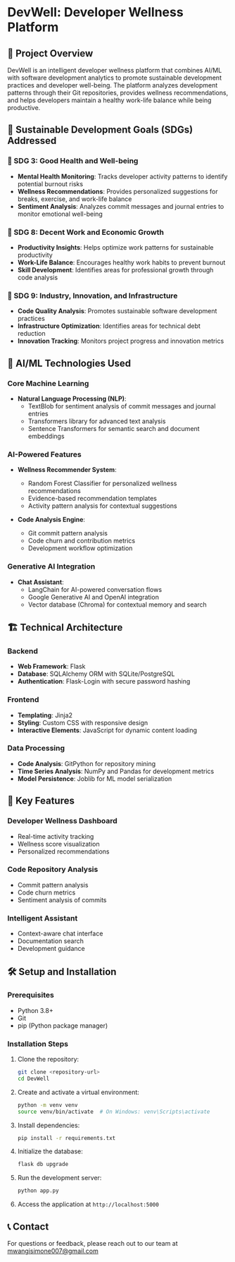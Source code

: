 # DevWell: Developer Wellness Platform

## 🌟 Project Overview
DevWell is an intelligent developer wellness platform that combines AI/ML with software development analytics to promote sustainable development practices and developer well-being. The platform analyzes development patterns through their Git repositories, provides wellness recommendations, and helps developers maintain a healthy work-life balance while being productive.

## 🎯 Sustainable Development Goals (SDGs) Addressed

### 🎯 SDG 3: Good Health and Well-being
- **Mental Health Monitoring**: Tracks developer activity patterns to identify potential burnout risks
- **Wellness Recommendations**: Provides personalized suggestions for breaks, exercise, and work-life balance
- **Sentiment Analysis**: Analyzes commit messages and journal entries to monitor emotional well-being

### 🎯 SDG 8: Decent Work and Economic Growth
- **Productivity Insights**: Helps optimize work patterns for sustainable productivity
- **Work-Life Balance**: Encourages healthy work habits to prevent burnout
- **Skill Development**: Identifies areas for professional growth through code analysis

### 🎯 SDG 9: Industry, Innovation, and Infrastructure
- **Code Quality Analysis**: Promotes sustainable software development practices
- **Infrastructure Optimization**: Identifies areas for technical debt reduction
- **Innovation Tracking**: Monitors project progress and innovation metrics

## 🤖 AI/ML Technologies Used

### Core Machine Learning
- **Natural Language Processing (NLP)**:
  - TextBlob for sentiment analysis of commit messages and journal entries
  - Transformers library for advanced text analysis
  - Sentence Transformers for semantic search and document embeddings

### AI-Powered Features
- **Wellness Recommender System**:
  - Random Forest Classifier for personalized wellness recommendations
  - Evidence-based recommendation templates
  - Activity pattern analysis for contextual suggestions

- **Code Analysis Engine**:
  - Git commit pattern analysis
  - Code churn and contribution metrics
  - Development workflow optimization

### Generative AI Integration
- **Chat Assistant**:
  - LangChain for AI-powered conversation flows
  - Google Generative AI and OpenAI integration
  - Vector database (Chroma) for contextual memory and search

## 🏗️ Technical Architecture

### Backend
- **Web Framework**: Flask
- **Database**: SQLAlchemy ORM with SQLite/PostgreSQL
- **Authentication**: Flask-Login with secure password hashing

### Frontend
- **Templating**: Jinja2
- **Styling**: Custom CSS with responsive design
- **Interactive Elements**: JavaScript for dynamic content loading

### Data Processing
- **Code Analysis**: GitPython for repository mining
- **Time Series Analysis**: NumPy and Pandas for development metrics
- **Model Persistence**: Joblib for ML model serialization

## 🚀 Key Features

### Developer Wellness Dashboard
- Real-time activity tracking
- Wellness score visualization
- Personalized recommendations

### Code Repository Analysis
- Commit pattern analysis
- Code churn metrics
- Sentiment analysis of commits

### Intelligent Assistant
- Context-aware chat interface
- Documentation search
- Development guidance

## 🛠️ Setup and Installation

### Prerequisites
- Python 3.8+
- Git
- pip (Python package manager)

### Installation Steps
1. Clone the repository:
   ```bash
   git clone <repository-url>
   cd DevWell
   ```

2. Create and activate a virtual environment:
   ```bash
   python -m venv venv
   source venv/bin/activate  # On Windows: venv\Scripts\activate
   ```

3. Install dependencies:
   ```bash
   pip install -r requirements.txt
   ```

4. Initialize the database:
   ```bash
   flask db upgrade
   ```

5. Run the development server:
   ```bash
   python app.py
   ```

6. Access the application at `http://localhost:5000`


## 📞 Contact
For questions or feedback, please reach out to our team at [mwangisimone007@gmail.com](mailto:mwangisimone007@gmail.com)
